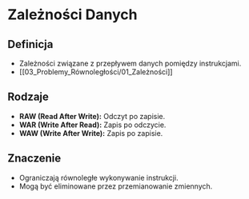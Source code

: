 # Zależności Danych

## Definicja
- Zależności związane z przepływem danych pomiędzy instrukcjami.
- [[03_Problemy_Równoległości/01_Zależności]]

## Rodzaje
- **RAW (Read After Write):** Odczyt po zapisie.
- **WAR (Write After Read):** Zapis po odczycie.
- **WAW (Write After Write):** Zapis po zapisie.

## Znaczenie
- Ograniczają równoległe wykonywanie instrukcji.
- Mogą być eliminowane przez przemianowanie zmiennych.
